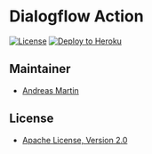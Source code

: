 # Dialogflow Action

[![License](http://img.shields.io/:license-apache-blue.svg)](http://www.apache.org/licenses/LICENSE-2.0.html)
[![Deploy to Heroku](https://img.shields.io/badge/deploy%20to-Heroku-6762a6.svg?longCache=true)](https://heroku.com/deploy)

## Maintainer
- [Andreas Martin](https://andreasmartin.ch)

## License

- [Apache License, Version 2.0](http://www.apache.org/licenses/LICENSE-2.0.html)